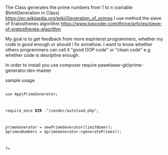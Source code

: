 The Class generates the prime numbers from 1 to n (variable $limitGeneration in Class)
https://en.wikipedia.org/wiki/Generation_of_primes
I use method the sieve of Eratosthenes algorithm
https://www.topcoder.com/thrive/articles/sieve-of-eratosthenes-algorithm

My goal is to get feedback from more expirienst programmers, whether my code is good enough
or should i fix somehow.
I want to know whether others programmers can call it "good OOP code" or "clean code"
e.g whether code is desriptive enough.

In order to install you use 
composer require pawelwaw-git/prime-generator:dev-master

sample usage 

<code>
<?php

use App\PrimeGenerator;

require_once __DIR__ ."/vendor/autoload.php";

$primeGenerator = new PrimeGenerator($limitNumer);
$primesNumbers = $primeGenerator->generatePrimes();

?>
</code>